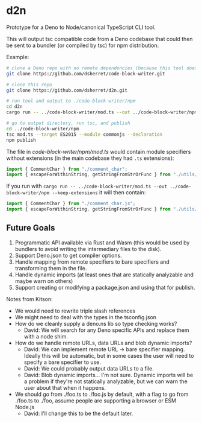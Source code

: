# d2n

Prototype for a Deno to Node/canonical TypeScript CLI tool.

This will output tsc compatible code from a Deno codebase that could then be sent to a bundler (or compiled by tsc) for npm distribution.

Example:

```bash
# clone a Deno repo with no remote dependencies (because this tool does not support them yet)
git clone https://github.com/dsherret/code-block-writer.git

# clone this repo
git clone https://github.com/dsherret/d2n.git

# run tool and output to ./code-block-writer/npm
cd d2n
cargo run -- ../code-block-writer/mod.ts --out ../code-block-writer/npm

# go to output directory, run tsc, and publish
cd ../code-block-writer/npm
tsc mod.ts --target ES2015 --module commonjs --declaration
npm publish
```

The file in *code-block-writer/npm/mod.ts* would contain module specifiers without extensions (in the main codebase they had `.ts` extensions):

```ts
import { CommentChar } from "./comment_char";
import { escapeForWithinString, getStringFromStrOrFunc } from "./utils/string_utils";
```

If you run with `cargo run -- ../code-block-writer/mod.ts --out ../code-block-writer/npm --keep-extensions` it will then contain:

```ts
import { CommentChar } from "./comment_char.js";
import { escapeForWithinString, getStringFromStrOrFunc } from "./utils/string_utils.js";
```

## Future Goals

1. Programmatic API available via Rust and Wasm (this would be used by bundlers to avoid writing the intermediary files to the disk).
1. Support Deno.json to get compiler options.
1. Handle mapping from remote specifiers to bare specifiers and transforming them in the file.
1. Handle dynamic imports (at least ones that are statically analyzable and maybe warn on others)
1. Support creating or modifying a package.json and using that for publish.

Notes from Kitson:

- We would need to rewrite triple slash references
- We might need to deal with the types in the tsconfig.json
- How do we cleanly supply a deno.ns lib so type checking works?
  - David: We will search for any Deno specific APIs and replace them with a node shim.
- How do we handle remote URLs, data URLs and blob dynamic imports?
  - David: We can implement remote URL -> bare specifier mapping. Ideally this will be automatic, but in some cases the user will need to specify a bare specifier to use.
  - David: We could probably output data URLs to a file.
  - David: Blob dynamic imports... I'm not sure. Dynamic imports will be a problem if they're not statically analyzable, but we can warn the user about that when it happens.
- We should go from ./foo.ts to ./foo.js by default, with a flag to go from ./foo.ts to ./foo, assume people are supporting a browser or ESM Node.js
  - David: I'll change this to be the default later.
